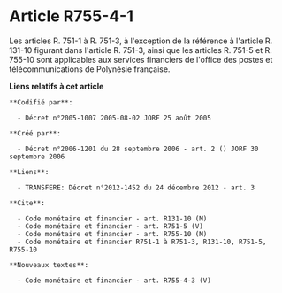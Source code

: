 # Article R755-4-1

Les articles R. 751-1 à R. 751-3, à l'exception de la référence à l'article R. 131-10 figurant dans l'article R. 751-3, ainsi
que les articles R. 751-5 et R. 755-10 sont applicables aux services financiers de l'office des postes et télécommunications
de Polynésie française.

**Liens relatifs à cet article**

	**Codifié par**:

	  - Décret n°2005-1007 2005-08-02 JORF 25 août 2005

	**Créé par**:

	  - Décret n°2006-1201 du 28 septembre 2006 - art. 2 () JORF 30 septembre 2006

	**Liens**:

	  - TRANSFERE: Décret n°2012-1452 du 24 décembre 2012 - art. 3

	**Cite**:

	  - Code monétaire et financier - art. R131-10 (M)
	  - Code monétaire et financier - art. R751-5 (V)
	  - Code monétaire et financier - art. R755-10 (M)
	  - Code monétaire et financier R751-1 à R751-3, R131-10, R751-5, R755-10

	**Nouveaux textes**:

	  - Code monétaire et financier - art. R755-4-3 (V)
